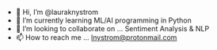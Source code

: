 - 👋 Hi, I’m @lauraknystrom
- 🌱 I’m currently learning ML/AI programming in Python
- 💞️ I’m looking to collaborate on ... Sentiment Analysis & NLP
- 📫 How to reach me ... lnystrom@protonmail.com

<!---
lauraknystrom/lauraknystrom is a ✨ special ✨ repository because its `README.md` (this file) appears on your GitHub profile.
You can click the Preview link to take a look at your changes.
--->
